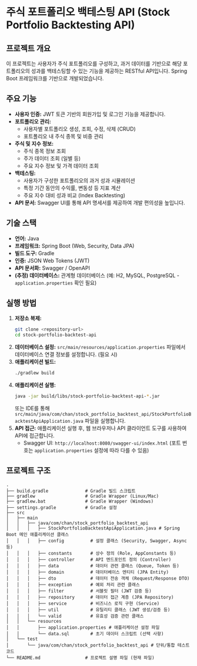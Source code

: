 # 주식 포트폴리오 백테스팅 API (Stock Portfolio Backtesting API)

## 프로젝트 개요

이 프로젝트는 사용자가 주식 포트폴리오를 구성하고, 과거 데이터를 기반으로 해당 포트폴리오의 성과를 백테스팅할 수 있는 기능을 제공하는 RESTful API입니다. Spring Boot 프레임워크를 기반으로 개발되었습니다.

## 주요 기능

*   **사용자 인증:** JWT 토큰 기반의 회원가입 및 로그인 기능을 제공합니다.
*   **포트폴리오 관리:**
    *   사용자별 포트폴리오 생성, 조회, 수정, 삭제 (CRUD)
    *   포트폴리오 내 주식 종목 및 비중 관리
*   **주식 및 지수 정보:**
    *   주식 종목 정보 조회
    *   주가 데이터 조회 (일별 등)
    *   주요 지수 정보 및 가격 데이터 조회
*   **백테스팅:**
    *   사용자가 구성한 포트폴리오의 과거 성과 시뮬레이션
    *   특정 기간 동안의 수익률, 변동성 등 지표 계산
    *   주요 지수 대비 성과 비교 (Index Backtesting)
*   **API 문서:** Swagger UI를 통해 API 명세서를 제공하여 개발 편의성을 높입니다.

## 기술 스택

*   **언어:** Java
*   **프레임워크:** Spring Boot (Web, Security, Data JPA)
*   **빌드 도구:** Gradle
*   **인증:** JSON Web Tokens (JWT)
*   **API 문서화:** Swagger / OpenAPI
*   **(추정) 데이터베이스:** 관계형 데이터베이스 (예: H2, MySQL, PostgreSQL - `application.properties` 확인 필요)

## 실행 방법

1.  **저장소 복제:**
    ```bash
    git clone <repository-url>
    cd stock-portfolio-backtest-api
    ```
2.  **데이터베이스 설정:** `src/main/resources/application.properties` 파일에서 데이터베이스 연결 정보를 설정합니다. (필요 시)
3.  **애플리케이션 빌드:**
    ```bash
    ./gradlew build
    ```
4.  **애플리케이션 실행:**
    ```bash
    java -jar build/libs/stock-portfolio-backtest-api-*.jar
    ```
    또는 IDE를 통해 `src/main/java/com/chan/stock_portfolio_backtest_api/StockPortfolioBacktestApiApplication.java` 파일을 실행합니다.
5.  **API 접근:** 애플리케이션 실행 후, 웹 브라우저나 API 클라이언트 도구를 사용하여 API에 접근합니다.
    *   Swagger UI: `http://localhost:8080/swagger-ui/index.html` (포트 번호는 `application.properties` 설정에 따라 다를 수 있음)

## 프로젝트 구조

```
.
├── build.gradle              # Gradle 빌드 스크립트
├── gradlew                   # Gradle Wrapper (Linux/Mac)
├── gradlew.bat               # Gradle Wrapper (Windows)
├── settings.gradle           # Gradle 설정
├── src
│   ├── main
│   │   ├── java/com/chan/stock_portfolio_backtest_api
│   │   │   ├── StockPortfolioBacktestApiApplication.java # Spring Boot 메인 애플리케이션 클래스
│   │   │   ├── config          # 설정 클래스 (Security, Swagger, Async 등)
│   │   │   ├── constants       # 상수 정의 (Role, AppConstants 등)
│   │   │   ├── controller      # API 엔드포인트 정의 (Controller)
│   │   │   ├── data            # 데이터 관련 클래스 (Queue, Token 등)
│   │   │   ├── domain          # 데이터베이스 엔티티 (JPA Entity)
│   │   │   ├── dto             # 데이터 전송 객체 (Request/Response DTO)
│   │   │   ├── exception       # 예외 처리 관련 클래스
│   │   │   ├── filter          # 서블릿 필터 (JWT 검증 등)
│   │   │   ├── repository      # 데이터 접근 계층 (JPA Repository)
│   │   │   ├── service         # 비즈니스 로직 구현 (Service)
│   │   │   ├── util            # 유틸리티 클래스 (JWT 생성/검증 등)
│   │   │   └── valid           # 유효성 검증 관련 클래스
│   │   └── resources
│   │       ├── application.properties # 애플리케이션 설정 파일
│   │       └── data.sql        # 초기 데이터 스크립트 (선택 사항)
│   └── test
│       └── java/com/chan/stock_portfolio_backtest_api # 단위/통합 테스트 코드
└── README.md                 # 프로젝트 설명 파일 (현재 파일)
